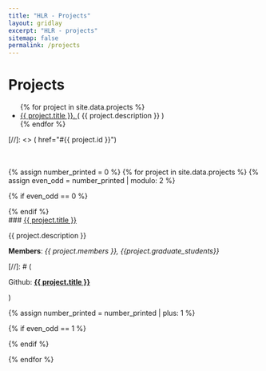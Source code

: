 ```yaml
---
title: "HLR - Projects"
layout: gridlay
excerpt: "HLR - projects"
sitemap: false
permalink: /projects
---
```


# Projects

<ul>
{% for project in site.data.projects %}<li><a href="/{{ project.id }}"> {{ project.title }}. </a> ( {{ project.description }} )</li>{% endfor %}
</ul>
[//]: <> ( href="#{{ project.id }}")

<br><br>
{% assign number_printed = 0 %}
 {% for project in site.data.projects %}
 {% assign even_odd = number_printed | modulo: 2 %}

{% if even_odd == 0 %}
<div class="row">
{% endif %}

<div class="col-sm-12 clearfix" id="#{{ project.id }}">
<div class="well">
### <a href="/{{ project.id }}">{{ project.title }}</a> 
<p> {{ project.description }} </p>
<!---<p> {{ project.info }} </p>
<p><img src="{{ site.url }}{{ site.baseurl }}/images/picpic/projects/{{ project.image }}" class="img-responsive" width="60%" style="margin:auto"></p> -->
<p><b>Members</b>: <em> {{ project.members }}, {{project.graduate_students}} </em></p>
[//]: # (<p>Github: <strong><a href="{{ project.webpage }}">{{ project.title }}</a></strong></p>)
<!---<p>Source of funding: <i>{{ project.funding_resource }}</i> </p>
{% if project.publications %}
<p>List of publications: </p>
{% for pub in project.publications %}
<ul>
<li><strong>{{ pub.title }}</strong>. {{ pub.authors }}. <a href="{{ pub.link }}">Download</a> </li>
</ul>
{% endfor %}
{% endif %}-->
</div>
 </div>

 
 {% assign number_printed = number_printed | plus: 1 %}

{% if even_odd == 1 %}
</div>
{% endif %}

{% endfor %}


